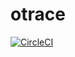 # otrace

[![CircleCI](https://circleci.com/gh/cxpqwvtj/otrace.svg?style=shield)](https://circleci.com/gh/cxpqwvtj/otrace)
